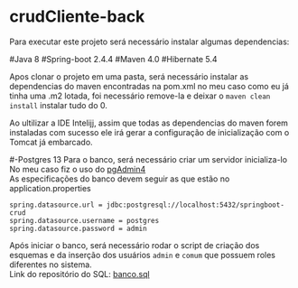 # crudCliente-back
Para executar este projeto será necessário instalar algumas dependencias:

#Java 8
#Spring-boot 2.4.4
#Maven 4.0
#Hibernate 5.4

Apos clonar o projeto em uma pasta, será necessário instalar as dependencias do maven encontradas na pom.xml
no meu caso como eu já tinha uma .m2 lotada, foi necessário remove-la e deixar o ```maven clean install``` instalar tudo do 0.<br>

Ao ultilizar a IDE Intelijj, assim que todas as dependencias do maven forem instaladas com sucesso ele irá gerar
a configuração de inicialização com o Tomcat já embarcado.

#-Postgres 13
Para o banco, será necessário criar um servidor inicializa-lo<br>
No meu caso fiz o uso do [pgAdmin4](https://www.pgadmin.org/download/)<br>
As especificações do banco devem seguir as que estão no application.properties<br>

```spring.datasource.url = jdbc:postgresql://localhost:5432/springboot-crud```<br>
```spring.datasource.username = postgres```<br>
```spring.datasource.password = admin```

Após iniciar o banco, será necessário rodar o script de criação dos esquemas e da inserção
dos usuários ```admin``` e ```comum``` que possuem roles diferentes no sistema.<br>
Link do repositório do SQL:
[banco.sql](https://github.com/HenriqueBose/sqlCrud-Clientes)

